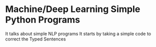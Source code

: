 # Machine/Deep Learning Simple Python Programs
It talks about simple NLP programs
It starts by taking a simple code to correct the Typed Sentences
